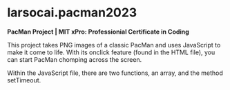 # larsocai.pacman2023
<strong>PacMan Project | MIT xPro: Professionial Certificate in Coding</strong>

<p>This project takes PNG images of a classic PacMan and uses JavaScript to make it come to life. With its onclick feature (found in the HTML file), you can start PacMan chomping across the screen.</p>

<p>Within the JavaScript file, there are two functions, an array, and the method setTimeout.</p>
